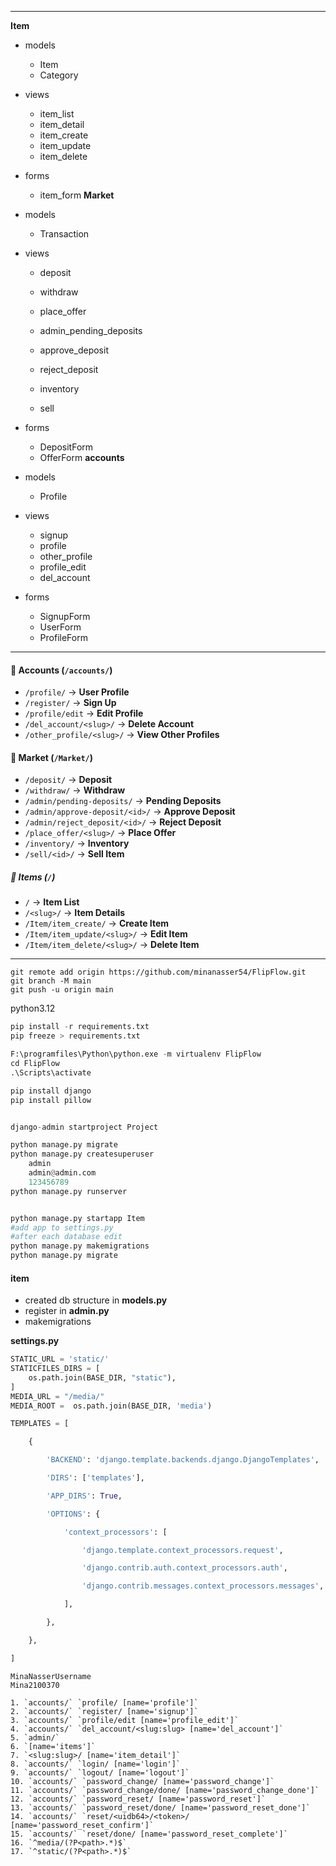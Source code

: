 

---
**Item**
- models
	- Item
	- Category
- views
	- item_list
	- item_detail
	- item_create
	- item_update
	- item_delete
- forms
	- item_form
**Market**
- models
	- Transaction
- views
	- deposit
	- withdraw

	- place_offer

	- admin_pending_deposits
	-  approve_deposit
	- reject_deposit
	
	- inventory
	- sell

- forms
	- DepositForm
	- OfferForm
**accounts**
- models
	- Profile
- views
	- signup
	- profile
	- other_profile
	- profile_edit
	- del_account
- forms
	- SignupForm
	- UserForm
	- ProfileForm
---
#### 🔑 **Accounts (`/accounts/`)**
- `/profile/` → **User Profile**
- `/register/` → **Sign Up**
- `/profile/edit` → **Edit Profile**
- `/del_account/<slug>/` → **Delete Account**
- `/other_profile/<slug>/` → **View Other Profiles**
#### 🛒 **Market (`/Market/`)**
- `/deposit/` → **Deposit**
- `/withdraw/` → **Withdraw**
- `/admin/pending-deposits/` → **Pending Deposits**
- `/admin/approve-deposit/<id>/` → **Approve Deposit**
- `/admin/reject_deposit/<id>/` → **Reject Deposit**
- `/place_offer/<slug>/` → **Place Offer**
- `/inventory/` → **Inventory**
- `/sell/<id>/` → **Sell Item**
##### 🎨 **Items (`/`)**
- `/` → **Item List**
- `/<slug>/` → **Item Details**
- `/Item/item_create/` → **Create Item**
- `/Item/item_update/<slug>/` → **Edit Item**
- `/Item/item_delete/<slug>/` → **Delete Item**

---

```
git remote add origin https://github.com/minanasser54/FlipFlow.git
git branch -M main
git push -u origin main
```

python3.12
```python
pip install -r requirements.txt
pip freeze > requirements.txt

F:\programfiles\Python\python.exe -m virtualenv FlipFlow
cd FlipFlow
.\Scripts\activate

pip install django
pip install pillow


django-admin startproject Project

python manage.py migrate
python manage.py createsuperuser  
	admin
	admin@admin.com
	123456789
python manage.py runserver


python manage.py startapp Item
#add app to settings.py
#after each database edit
python manage.py makemigrations
python manage.py migrate


```

#### item
- created db structure in **models.py**
- register in **admin.py**  
- makemigrations



**settings.py**
```python 
STATIC_URL = 'static/'
STATICFILES_DIRS = [
    os.path.join(BASE_DIR, "static"),
]
MEDIA_URL = "/media/"
MEDIA_ROOT =  os.path.join(BASE_DIR, 'media')

TEMPLATES = [

    {

        'BACKEND': 'django.template.backends.django.DjangoTemplates',

        'DIRS': ['templates'],

        'APP_DIRS': True,

        'OPTIONS': {

            'context_processors': [

                'django.template.context_processors.request',

                'django.contrib.auth.context_processors.auth',

                'django.contrib.messages.context_processors.messages',

            ],

        },

    },

]
```

```
MinaNasserUsername
Mina2100370
```

```
1. `accounts/` `profile/ [name='profile']`
2. `accounts/` `register/ [name='signup']`
3. `accounts/` `profile/edit [name='profile_edit']`
4. `accounts/` `del_account/<slug:slug> [name='del_account']`
5. `admin/`
6. `[name='items']`
7. `<slug:slug>/ [name='item_detail']`
8. `accounts/` `login/ [name='login']`
9. `accounts/` `logout/ [name='logout']`
10. `accounts/` `password_change/ [name='password_change']`
11. `accounts/` `password_change/done/ [name='password_change_done']`
12. `accounts/` `password_reset/ [name='password_reset']`
13. `accounts/` `password_reset/done/ [name='password_reset_done']`
14. `accounts/` `reset/<uidb64>/<token>/ [name='password_reset_confirm']`
15. `accounts/` `reset/done/ [name='password_reset_complete']`
16. `^media/(?P<path>.*)$`
17. `^static/(?P<path>.*)$`
```
